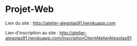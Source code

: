 # Projet-Web

Lien du site :
http://atelier-alegolas91.herokuapp.com

Lien d'inscription au site :
http://atelier-alegolas91.herokuapp.com/InscriptionClientAtelierAlegolas91
